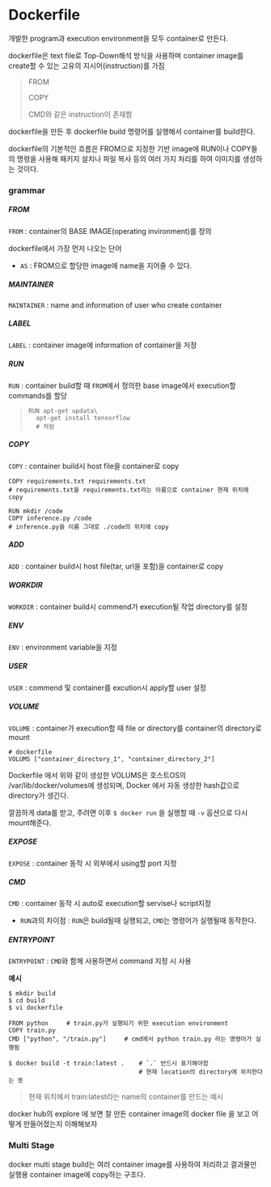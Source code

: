 # Dockerfile

개발한 program과 execution environment을 모두 container로 만든다.

dockerfile은 text file로 Top-Down해석 방식을 사용하며 container image를 create할 수 있는 고유의 지시어(instruction)를 가짐

> FROM
>
> COPY
>
> CMD와 같은 instruction이 존재함

dockerfile을 만든 후 dockerfile build 명령어를 실행해서 container를 build한다.



dockerfile의 기본적인 흐름은 FROM으로 지정한 기반 image에 RUN이나 COPY들의 명령을 사용해 패키지 설치나 파일 복사 등의 여러 가지 처리를 하여 이미지를 생성하는 것이다. 



### grammar

##### FROM

`FROM` : container의 BASE IMAGE(operating invironment)를 정의

dockerfile에서 가장 먼저 나오는 단어

- `AS` : FROM으로 할당한 image에 name을 지어줄 수 있다.



##### MAINTAINER

`MAINTAINER` : name and information of user who create container



##### LABEL

`LABEL` : container image에 information of container을 저장



##### RUN

`RUN` : container build할 때 `FROM`에서 정의한 base image에서 execution할 commands를 할당

> ```
> RUN apt-get updata\
> 	apt-get install tensorflow
> 	# 처럼
> ```



##### COPY

`COPY` : container build시 host file을 container로 copy

```
COPY requirements.txt requirements.txt
# requirements.txt을 requirements.txt라는 이름으로 container 현재 위치에 copy

RUN mkdir /code
COPY inference.py /code
# inference.py을 이름 그대로 ./code의 위치에 copy
```





##### ADD

`ADD` : container build시 host file(tar, url을 포함)을 container로 copy



##### WORKDIR

`WORKDIR` : container build시 commend가 execution될 작업 directory를 설정



##### **ENV**

`ENV` : environment variable을 지정



##### USER

`USER` : commend 및 container를 excution시 apply할 user 설정



##### VOLUME

`VOLUME` : container가 execution할 때 file or directory를 container의 directory로 mount

```
# dockerfile
VOLUMS ["container_directory_1", "container_directory_2"]
```

Dockerfile 에서 위와 같이 생성한 VOLUMS은 호스트OS의 /var/lib/docker/volumes에 생성되며, Docker 에서 자동 생성한 hash값으로 directory가 생긴다.

깔끔하게 data를 받고, 주려면 이후  `$ docker run` 을 실행할 때 `-v` 옵션으로 다시 mount해준다. 



##### EXPOSE

`EXPOSE` : container 동작 시 외부에서 using할 port 지정



##### CMD

`CMD` : container 동작 시 auto로 execution할 servise나 script지정

- `RUN`과의 차이점 : `RUN`은 build될때 실행되고, `CMD`는 명령어가 실행될때 동작한다.



##### ENTRYPOINT

`ENTRYPOINT` : `CMD`와 함께 사용하면서 command 지정 시 사용



**예시**

```
$ mkdir build
$ cd build
$ vi dockerfile

FROM python		# train.py가 실행되기 위한 execution environment
COPY train.py
CMD ["python", "/train.py"]		# cmd에서 python train.py 라는 명령어가 실행됨

$ docker build -t train:latest .	# `.` 반드시 표기해야함
									# 현재 location의 directory에 위치한다는 뜻
```

> 현재 위치에서 train:latest라는 name의 container를 만드는 예시



docker hub의 explore 에 보면 잘 만든 container image의  docker file 을 보고 어떻게 만들어졌는지 이해해보자









### Multi Stage

docker multi stage build는 여러 container image를 사용하여 처리하고 결과물만 실행용 container image에 copy하는 구조다. 
